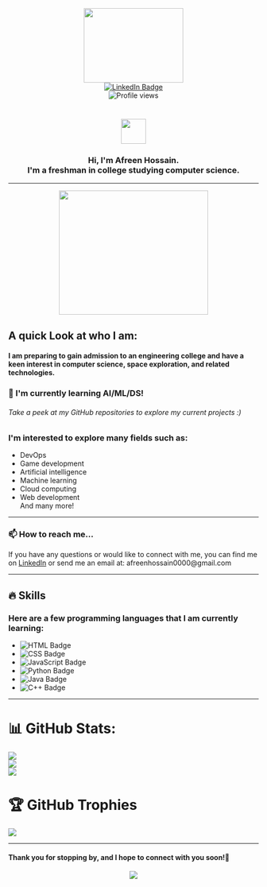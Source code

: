 <div id="header" align="center">
  <img src="https://media3.giphy.com/media/2IudUHdI075HL02Pkk/giphy.gif?cid=ecf05e47maqv4w0psn62ws6zfkb7lc2phr01zxxsk93gc6ul&rid=giphy.gif&ct=g" width="200" height= "150"/>
  <div id="badges">
  <a href="https://www.linkedin.com/in/afreen007/">
    <img src="https://img.shields.io/badge/LinkedIn-blue?style=for-the-badge&logo=linkedin&logoColor=white" alt="LinkedIn Badge"/>
  </a>
</div>
  <img src="https://komarev.com/ghpvc/?username=AfreenInnovates&style=flat-square&color=blue" alt="Profile views"/>
<h1>
   <img src="https://media.giphy.com/media/hvRJCLFzcasrR4ia7z/giphy.gif" width="50px" height="50px"/>
</h1>
  <h3> Hi, I'm Afreen Hossain. 
  <br>I'm a freshman in college studying computer science.</h3>
<hr>
<div align="center">
 <img src="https://media1.giphy.com/media/ve43TyDQ3B4me7d22z/giphy.gif?cid=ecf05e47qinci6110r8xey5ai53mc2ena9u1g05gn16lcc1u&rid=giphy.gif&ct=g" width="300" height="250"/> <br>
</div>
</div>
<div id="about-me"><h2>A quick Look at who I am:</h2>
 <h4>I am preparing to gain admission to an engineering college and have a keen interest in computer science, space exploration, and related technologies.</h4>
  <h3>🌱 I'm currently learning AI/ML/DS!</h3><h6>Take a peek at my GitHub repositories to explore my current projects :)</h6>
  <h3>I'm interested to explore many fields such as:</h3>
    <ul>
      <li>DevOps</li>
      <li>Game development</li>
      <li>Artificial intelligence</li>
      <li>Machine learning</li>
      <li>Cloud computing</li>
      <li>Web development</li>
      And many more!
    </ul>

 <hr>
<div class="section">
      <h3>📫 How to reach me...</h3>
      <p>If you have any questions or would like to connect with me, you can find me on <a href="https://www.linkedin.com/in/hossain-afreen/">LinkedIn</a> or send me an email at: afreenhossain0000@gmail.com</p><hr>
    </div>
  
<div class="section">
    <h2>🔥 Skills</h2>
    <h3>Here are a few programming languages that I am currently learning:</h3>
    <ul>
        <li>
            <img src="https://img.shields.io/badge/HTML-ff69b4?style=for-the-badge&logo=html5&logoColor=white" alt="HTML Badge"/>
        </li>
        <li>
            <img src="https://img.shields.io/badge/CSS-blue?style=for-the-badge&logo=css3&logoColor=white" alt="CSS Badge"/>
        </li>
        <li>
            <img src="https://img.shields.io/badge/JavaScript-yellow?style=for-the-badge&logo=javascript&logoColor=white" alt="JavaScript Badge"/>
        </li>
        <li>
            <img src="https://img.shields.io/badge/Python-green?style=for-the-badge&logo=python&logoColor=white" alt="Python Badge"/>
        </li>
        <li>
            <img src="https://img.shields.io/badge/Java-orange?style=for-the-badge&logo=java&logoColor=white" alt="Java Badge"/>
        </li>
        <li>
            <img src="https://img.shields.io/badge/C++-blueviolet?style=for-the-badge&logo=c%2B%2B&logoColor=white" alt="C++ Badge"/>
        </li>
    </ul>
</div>

<hr>

# 📊 GitHub Stats:
![](https://github-readme-stats.vercel.app/api?username=AfreenInnovates&theme=gotham&hide_border=false&include_all_commits=true&count_private=true)<br/>
![](https://github-readme-streak-stats.herokuapp.com/?user=AfreenInnovates&theme=gotham&hide_border=false)<br/>
![](https://github-readme-stats.vercel.app/api/top-langs/?username=AfreenInnovates&theme=gotham&hide_border=false&include_all_commits=true&count_private=true&layout=compact)

# 🏆 GitHub Trophies
![](https://github-profile-trophy.vercel.app/?username=AfreenInnovates&theme=radical&no-frame=false&no-bg=false&margin-w=4)

<hr>
<h4>Thank you for stopping by, and I hope to connect with you soon!🙂 </h4>

<p align="center">
  <img src="https://capsule-render.vercel.app/api?type=waving&color=gradient&height=90&section=footer"/>
</p>

 
 
   
